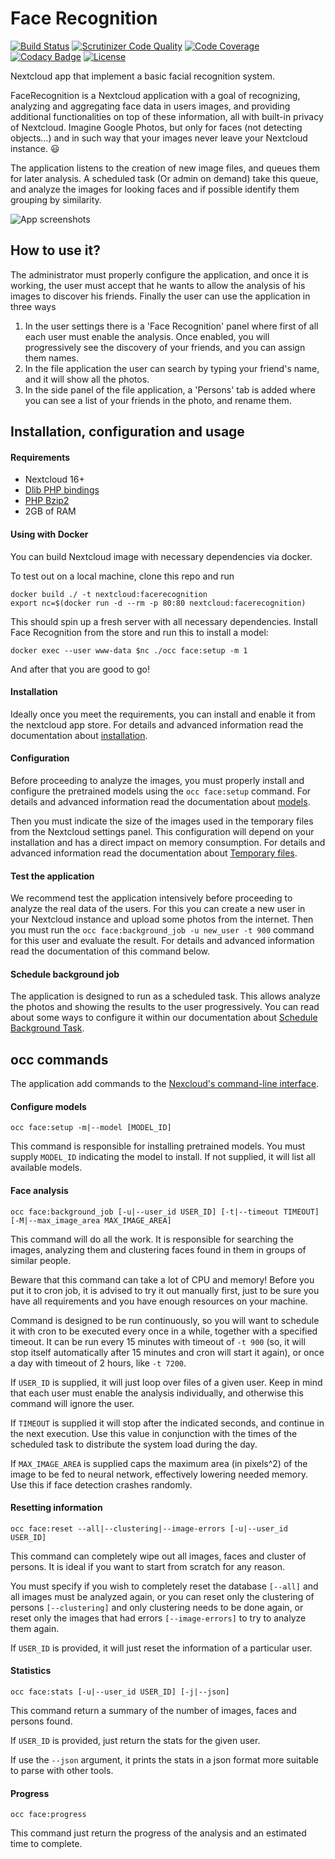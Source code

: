 # Face Recognition

[![Build Status](https://travis-ci.org/matiasdelellis/facerecognition.svg?branch=master)](https://travis-ci.org/matiasdelellis/facerecognition)
[![Scrutinizer Code Quality](https://scrutinizer-ci.com/g/matiasdelellis/facerecognition/badges/quality-score.png?b=master)](https://scrutinizer-ci.com/g/matiasdelellis/facerecognition/?branch=master)
[![Code Coverage](https://scrutinizer-ci.com/g/matiasdelellis/facerecognition/badges/coverage.png?b=master)](https://scrutinizer-ci.com/g/matiasdelellis/facerecognition/?branch=master)
[![Codacy Badge](https://api.codacy.com/project/badge/Grade/4b035bd1283349009ad88235d37ddae1)](https://www.codacy.com/app/stalker314314/facerecognition?utm_source=github.com&amp;utm_medium=referral&amp;utm_content=matiasdelellis/facerecognition&amp;utm_campaign=Badge_Grade)
[![License](https://img.shields.io/badge/license-AGPLv3-blue.svg)](https://www.gnu.org/licenses/agpl-3.0.en.html)

Nextcloud app that implement a basic facial recognition system.

FaceRecognition is a Nextcloud application with a goal of recognizing, analyzing
and aggregating face data in users images, and providing additional
functionalities on top of these information, all with built-in privacy of
Nextcloud. Imagine Google Photos, but only for faces (not detecting objects…)
and in such way that your images never leave your Nextcloud instance. :smiley:

The application listens to the creation of new image files, and queues them for
later analysis. A scheduled task (Or admin on demand) take this queue, and
analyze the images for looking faces and if possible identify them grouping by
similarity.

![App screenshots](/screenshots/facerecognition-clusters-view-small.jpg "App screenshots")

## How to use it?

The administrator must properly configure the application, and once it is
working, the user must accept that he wants to allow the analysis of his images
to discover his friends.
Finally the user can use the application in three ways

 1. In the user settings there is a 'Face Recognition' panel where first of all
    each user must enable the analysis. Once enabled, you will progressively see
    the discovery of your friends, and you can assign them names.
 2. In the file application the user can search by typing your friend's name,
    and it will show all the photos.
 3. In the side panel of the file application, a 'Persons' tab is added where
    you can see a list of your friends in the photo, and rename them.

## Installation, configuration and usage

#### Requirements

 * Nextcloud 16+
 * [Dlib PHP bindings](https://github.com/goodspb/pdlib)
 * [PHP Bzip2](https://www.php.net/manual/en/book.bzip2.php)
 * 2GB of RAM

#### Using with Docker
You can build Nextcloud image with necessary dependencies via docker.

To test out on a local machine, clone this repo and run
```
docker build ./ -t nextcloud:facerecognition
export nc=$(docker run -d --rm -p 80:80 nextcloud:facerecognition)
```
This should spin up a fresh server with all necessary dependencies.
Install Face Recognition from the store and run this to install a model:
```
docker exec --user www-data $nc ./occ face:setup -m 1
```
And after that you are good to go!

#### Installation

Ideally once you meet the requirements, you can install and enable it from the
nextcloud app store. For details and advanced information read the documentation
about [installation](https://github.com/matiasdelellis/facerecognition/wiki/Installation).

#### Configuration

Before proceeding to analyze the images, you must properly install and configure
the pretrained models using the `occ face:setup` command. For details and
advanced information read the documentation about [models](https://github.com/matiasdelellis/facerecognition/wiki/Models#install-models).

Then you must indicate the size of the images used in the temporary files from
the Nextcloud settings panel. This configuration will depend on your
installation and has a direct impact on memory consumption. For details and
advanced information read the documentation about [Temporary files](https://github.com/matiasdelellis/facerecognition/wiki/Settings#temporary-files).

#### Test the application

We recommend test the application intensively before proceeding to analyze the
real data of the users. For this you can create a new user in your Nextcloud
instance and upload some photos from the internet. Then you must run the
`occ face:background_job -u new_user -t 900` command for this user and evaluate
the result. For details and advanced information read the documentation of this
command below.

#### Schedule background job

The application is designed to run as a scheduled task. This allows analyze the
photos and showing the results to the user progressively. You can read about
some ways to configure it within our documentation about [Schedule Background Task](https://github.com/matiasdelellis/facerecognition/wiki/Schedule-Background-Task).

## occ commands

The application add commands to the [Nexcloud's command-line interface](https://docs.nextcloud.com/server/latest/admin_manual/configuration_server/occ_command.html).

#### Configure models

`occ face:setup -m|--model [MODEL_ID]`

This command is responsible for installing pretrained models. You must supply
`MODEL_ID` indicating the model to install. If not supplied, it will list all
available models.

#### Face analysis

`occ face:background_job [-u|--user_id USER_ID] [-t|--timeout TIMEOUT] [-M|--max_image_area MAX_IMAGE_AREA]`

This command will do all the work. It is responsible for searching the images,
analyzing them and clustering faces found in them in groups of similar people.

Beware that this command can take a lot of CPU and memory! Before you put it to
cron job, it is advised to try it out manually first, just to be sure you have
all requirements and you have enough resources on your machine.

Command is designed to be run continuously, so you will want to schedule it with
cron to be executed every once in a while, together with a specified timeout. It
can be run every 15 minutes with timeout of `-t 900` (so, it will stop itself
automatically after 15 minutes and cron will start it again), or once a day with
timeout of 2 hours, like `-t 7200`.

If `USER_ID` is supplied, it will just loop over files of a given user. Keep in
mind that each user must enable the analysis individually, and otherwise this
command will ignore the user.

If `TIMEOUT` is supplied it will stop after the indicated seconds, and continue
in the next execution. Use this value in conjunction with the times of the
scheduled task to distribute the system load during the day.

If `MAX_IMAGE_AREA` is supplied caps the maximum area (in pixels^2) of the image
to be fed to neural network, effectively lowering needed memory. Use this
if face detection crashes randomly.

#### Resetting information

`occ face:reset --all|--clustering|--image-errors [-u|--user_id USER_ID]`

This command can completely wipe out all images, faces and cluster of persons.
It is ideal if you want to start from scratch for any reason.

You must specify if you wish to completely reset the database `[--all]` and all
images must be analyzed again, or you can reset only the clustering of persons
`[--clustering]` and only clustering needs to be done again, or reset only the
images that had errors `[--image-errors]` to try to analyze them again.

If `USER_ID` is provided, it will just reset the information of a particular
user.

#### Statistics

`occ face:stats [-u|--user_id USER_ID] [-j|--json]`

This command return a summary of the number of images, faces and persons found.

If `USER_ID` is provided, just return the stats for the given user.

If use the `--json` argument, it prints the stats in a json format more suitable
to parse with other tools.

#### Progress

`occ face:progress`

This command just return the progress of the analysis and an estimated time to
complete.
